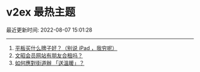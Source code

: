 # v2ex 最热主题

最近更新时间: 2022-08-07 15:01:28

--- 
1. [平板买什么牌子好？（别说 iPad ，我穷呢）](https://www.v2ex.com/t/871194) 
2. [文昭会员网站有朋友合租吗？](https://www.v2ex.com/t/871183) 
3. [如何應對街道辦 「送溫暖」？](https://www.v2ex.com/t/871191) 

